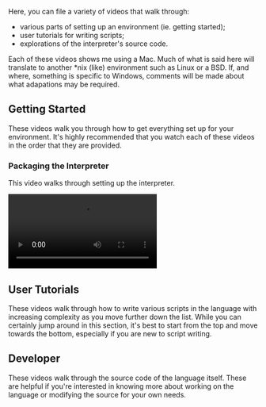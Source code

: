 Here, you can file a variety of videos that walk through:

- various parts of setting up an environment (ie. getting started);
- user tutorials for writing scripts;
- explorations of the interpreter's source code.

Each of these videos shows me using a Mac. Much of what is said here will translate to another *nix (like) environment such as Linux or a BSD. If, and where, something is specific to Windows, comments will be made about what adapations may be required.

## Getting Started
These videos walk you through how to get everything set up for your environment. It's highly recommended that you watch each of these videos in the order that they are provided.

### Packaging the Interpreter
This video walks through setting up the interpreter.

<video controls>
    <source src="videos/user_1_getting_started.mp4" type="video/mp4">
</video>

## User Tutorials
These videos walk through how to write various scripts in the language with increasing complexity as you move further down the list. While you can certainly jump around in this section, it's best to start from the top and move towards the bottom, especially if you are new to script writing.

## Developer
These videos walk through the source code of the language itself. These are helpful if you're interested in knowing more about working on the language or modifying the source for your own needs.